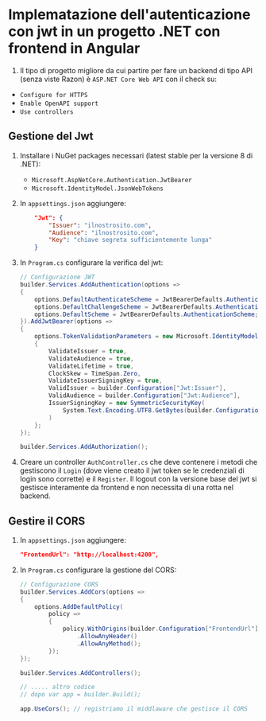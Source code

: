 # Implematazione dell'autenticazione con jwt in un progetto .NET con frontend in Angular

1. Il tipo di progetto migliore da cui partire per fare un backend di tipo API (senza viste Razon) è `ASP.NET Core Web API` con il check su:

-   `Configure for HTTPS`
-   `Enable OpenAPI support`
-   `Use controllers`

## Gestione del Jwt

1. Installare i NuGet packages necessari (latest stable per la versione 8 di .NET):

    - `Microsoft.AspNetCore.Authentication.JwtBearer`
    - `Microsoft.IdentityModel.JsonWebTokens`

1. In `appsettings.json` aggiungere:

    ```json
        "Jwt": {
            "Issuer": "ilnostrosito.com",
            "Audience": "ilnostrosito.com",
            "Key": "chiave segreta sufficientemente lunga"
        }
    ```

1. In `Program.cs` configurare la verifica del jwt:

    ```csharp
    // Configurazione JWT
    builder.Services.AddAuthentication(options =>
    {
        options.DefaultAuthenticateScheme = JwtBearerDefaults.AuthenticationScheme;
        options.DefaultChallengeScheme = JwtBearerDefaults.AuthenticationScheme;
        options.DefaultScheme = JwtBearerDefaults.AuthenticationScheme;
    }).AddJwtBearer(options =>
    {
        options.TokenValidationParameters = new Microsoft.IdentityModel.Tokens.TokenValidationParameters
        {
            ValidateIssuer = true,
            ValidateAudience = true,
            ValidateLifetime = true,
            ClockSkew = TimeSpan.Zero,
            ValidateIssuerSigningKey = true,
            ValidIssuer = builder.Configuration["Jwt:Issuer"],
            ValidAudience = builder.Configuration["Jwt:Audience"],
            IssuerSigningKey = new SymmetricSecurityKey(
                System.Text.Encoding.UTF8.GetBytes(builder.Configuration["Jwt:Key"]!)
            )
        };
    });

    builder.Services.AddAuthorization();
    ```

1. Creare un controller `AuthController.cs` che deve contenere i metodi che gestiscono il `Login` (dove viene creato il jwt token se le credenziali di login sono corrette) e il `Register`. Il logout con la versione base del jwt si gestisce interamente da frontend e non necessita di una rotta nel backend.

## Gestire il CORS

1. In `appsettings.json` aggiungere:

    ```json
    "FrontendUrl": "http://localhost:4200",
    ```

1. In `Program.cs` configurare la gestione del CORS:

    ```csharp
    // Configurazione CORS
    builder.Services.AddCors(options =>
    {
        options.AddDefaultPolicy(
            policy =>
            {
                policy.WithOrigins(builder.Configuration["FrontendUrl"]!)
                    .AllowAnyHeader()
                    .AllowAnyMethod();
            });
    });

    builder.Services.AddControllers();

    // ..... altro codice
    // dopo var app = builder.Build();

    app.UseCors(); // registriamo il middlaware che gestisce il CORS
    ```
